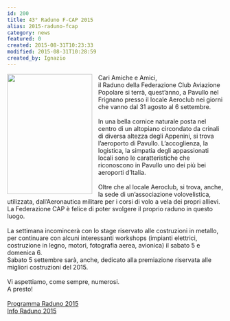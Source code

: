 ```yaml
---
id: 200
title: 43° Raduno F-CAP 2015
alias: 2015-raduno-fcap
category: news
featured: 0
created: 2015-08-31T10:23:33
modified: 2015-08-31T10:28:59
created_by: Ignazio
---
```

<p>
 <a href="http://www.federazionecap.it/new/184" target="_blank">
  <img border="0" height="280" src="http://www.federazionecap.it/new/images/site/2015-raduno-locandina-it-s.jpg" style="float: left; margin-right: 1em;" width="198"/>
 </a>
</p>
<p>
 Cari Amiche e Amici,
 <br/>
 il Raduno della Federazione Club Aviazione Popolare si terrà, quest’anno, a Pavullo nel Frignano presso il locale Aeroclub nei giorni che vanno dal 31 agosto al 6 settembre.
 <br/>
 <br/>
 In una bella cornice naturale posta nel centro di un altopiano circondato da crinali di diversa altezza degli Appenini, si trova l’aeroporto di Pavullo. L’accoglienza, la logistica, la simpatia degli appassionati locali sono le caratteristiche che riconoscono in Pavullo uno dei più bei aeroporti d’Italia.
 <br/>
 <br/>
 Oltre che al locale Aeroclub, si trova, anche, la sede di un’associazione volovelistica, utilizzata, dall’Aeronautica militare per i corsi di volo a vela dei propri allievi. La Federazione CAP è felice di poter svolgere il proprio raduno in questo luogo.
 <br/>
 <br/>
 La settimana incomincerà con lo stage riservato alle costruzioni in metallo, per continuare con alcuni interessanti workshops (impianti elettrici, costruzione in legno, motori, fotografia aerea, avionica) il sabato 5 e domenica 6.
 <br/>
 Sabato 5 settembre sarà, anche, dedicato alla premiazione riservata alle migliori costruzioni del 2015.
 <br/>
 <br/>
 Vi aspettiamo, come sempre, numerosi.
 <br/>
 A presto!
 <br/>
 <br/>
 <a href="http://www.federazionecap.it/new/images/site/2015-programma-raduno-fcap.pdf">
  Programma Raduno 2015
 </a>
 <br/>
 <a href="http://www.federazionecap.it/new/raduno-fcap-2015">
  Info Raduno 2015
 </a>
</p>

